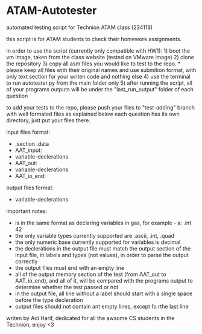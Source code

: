 # ATAM-Autotester
automated testing script for Technion ATAM class (234118)


this script is for ATAM students to check their homework assignments. 

in order to use the script (currently only compatible with HW1):
    1) boot the vm image, taken from the class website (tested on VMware image)
    2) clone the repository 
    3) copy all asm files you would like to test to the repo. 
        * please keep all files with their original names and use submition format, with only text section for your writen code and nothing else
    4) use the terminal to run autotester.py from the main folder only
    5) after running the script, all of your programs outputs will be under the "last_run_output" folder of each question  

to add your tests to the repo, please push your files to "test-adding" branch with well formated files as explained below
each question has its own directory, just put your files there.

input files format:

* .section .data
* AAT_input:
* variable-declerations
* AAT_out:
* variable-declerations
* AAT_io_end:

output files format:
* variable-declerations


important notes:
* <variable-declerations> is in the same format as declaring variables in gas, for example - a: .int 42
* the only variable types currently supported are .ascii, .int, .quad
* the only numeric base currently supported for variables is decimal 
* the declerations in the output file must match the output section of the input file, in labels and types (not values), in order to parse the output correctly
* the output files must end with an empty line 
* all of the output memory section of the test (from AAT_out to AAT_io_end), and all of it, will be compared with the programs output to determine whether the test passed or not 
* in the output file, all line without a label should start with a single space before the type decleration
* output files should not contain ant empty lines, except fo rthe last line


writen by Adi Harif, dedicated for all the awsome CS students in the Technion, enjoy <3
